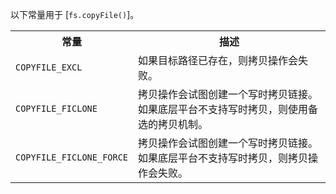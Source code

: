 
以下常量用于 [`fs.copyFile()`]。

<table>
  <tr>
    <th>常量</th>
    <th>描述</th>
  </tr>
  <tr>
    <td><code>COPYFILE_EXCL</code></td>
    <td>如果目标路径已存在，则拷贝操作会失败。</td>
  </tr>
  <tr>
    <td><code>COPYFILE_FICLONE</code></td>
    <td>拷贝操作会试图创建一个写时拷贝链接。
    如果底层平台不支持写时拷贝，则使用备选的拷贝机制。
    </td>
  </tr>
  <tr>
    <td><code>COPYFILE_FICLONE_FORCE</code></td>
    <td>拷贝操作会试图创建一个写时拷贝链接。
    如果底层平台不支持写时拷贝，则拷贝操作会失败。
    </td>
  </tr>
</table>

